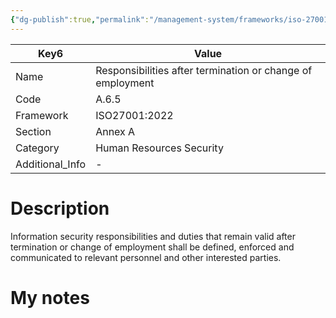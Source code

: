 ```yaml
---
{"dg-publish":true,"permalink":"/management-system/frameworks/iso-27001-2022/iso-27001-2022-a-6-5/","tags":["requirement"],"noteIcon":"1"}
---
```



<div><table class="dataview table-view-table"><thead class="table-view-thead"><tr class="table-view-tr-header"><th class="table-view-th"><span>Key</span><span class="dataview small-text">6</span></th><th class="table-view-th"><span>Value</span></th></tr></thead><tbody class="table-view-tbody"><tr><td><span>Name</span></td><td><span>Responsibilities after termination or change of employment</span></td></tr><tr><td><span>Code</span></td><td><span>A.6.5</span></td></tr><tr><td><span>Framework</span></td><td><span>ISO27001:2022</span></td></tr><tr><td><span>Section</span></td><td><span>Annex A</span></td></tr><tr><td><span>Category</span></td><td><span>Human Resources Security</span></td></tr><tr><td><span>Additional_Info</span></td><td><span>-</span></td></tr></tbody></table></div>

# Description

Information security responsibilities and duties that remain valid after termination or change of employment shall be defined, enforced and communicated to relevant personnel and other interested parties.

# My notes
